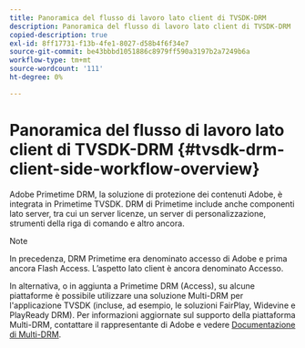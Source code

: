 ```yaml
---
title: Panoramica del flusso di lavoro lato client di TVSDK-DRM
description: Panoramica del flusso di lavoro lato client di TVSDK-DRM
copied-description: true
exl-id: 8ff17731-f13b-4fe1-8027-d58b4f6f34e7
source-git-commit: be43bbbd1051886c8979ff590a3197b2a7249b6a
workflow-type: tm+mt
source-wordcount: '111'
ht-degree: 0%

---
```


# Panoramica del flusso di lavoro lato client di TVSDK-DRM {#tvsdk-drm-client-side-workflow-overview}

Adobe Primetime DRM, la soluzione di protezione dei contenuti Adobe, è integrata in Primetime TVSDK. DRM di Primetime include anche componenti lato server, tra cui un server licenze, un server di personalizzazione, strumenti della riga di comando e altro ancora.

>[!NOTE]
>
>In precedenza, DRM Primetime era denominato accesso di Adobe e prima ancora Flash Access. L’aspetto lato client è ancora denominato Accesso.

In alternativa, o in aggiunta a Primetime DRM (Access), su alcune piattaforme è possibile utilizzare una soluzione Multi-DRM per l&#39;applicazione TVSDK (incluse, ad esempio, le soluzioni FairPlay, Widevine e PlayReady DRM). Per informazioni aggiornate sul supporto della piattaforma Multi-DRM, contattare il rappresentante di Adobe e vedere [Documentazione di Multi-DRM](../multi-drm-workflows/title-page/overview.md).
